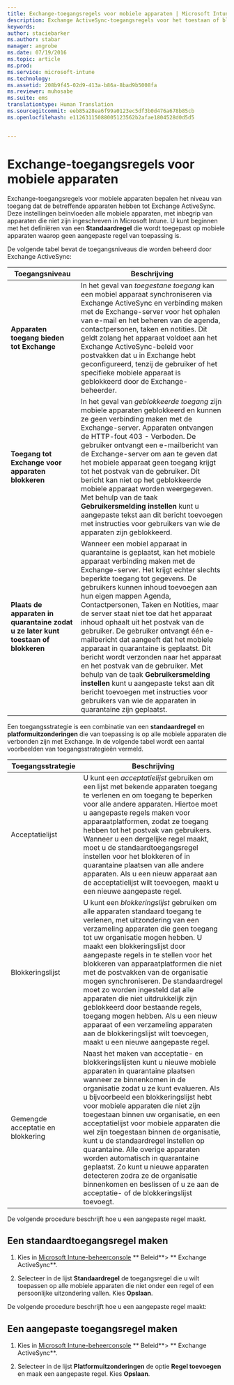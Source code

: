 ```yaml
---
title: Exchange-toegangsregels voor mobiele apparaten | Microsoft Intune
description: Exchange ActiveSync-toegangsregels voor het toestaan of blokkeren van apparaatverbindingen met EAS
keywords: 
author: staciebarker
ms.author: stabar
manager: angrobe
ms.date: 07/19/2016
ms.topic: article
ms.prod: 
ms.service: microsoft-intune
ms.technology: 
ms.assetid: 208b9f45-02d9-413a-b86a-8bad9b5008fa
ms.reviewer: muhosabe
ms.suite: ems
translationtype: Human Translation
ms.sourcegitcommit: eeb85a28ea6f99a0123ec5df3b0d476a678b85cb
ms.openlocfilehash: e11263115088005123562b2afae1804528d0d5d5


---
```


# <a name="exchange-access-rules-for-mobile-devices"></a>Exchange-toegangsregels voor mobiele apparaten
Exchange-toegangsregels voor mobiele apparaten bepalen het niveau van toegang dat de betreffende apparaten hebben tot Exchange ActiveSync. Deze instellingen beïnvloeden alle mobiele apparaten, met inbegrip van apparaten die niet zijn ingeschreven in Microsoft Intune. U kunt beginnen met het definiëren van een **Standaardregel** die wordt toegepast op mobiele apparaten waarop geen aangepaste regel van toepassing is.

De volgende tabel bevat de toegangsniveaus die worden beheerd door Exchange ActiveSync:

|Toegangsniveau|Beschrijving|
|----------------|---------------|
|**Apparaten toegang bieden tot Exchange**|In het geval van *toegestane toegang* kan een mobiel apparaat synchroniseren via Exchange ActiveSync en verbinding maken met de Exchange-server voor het ophalen van e-mail en het beheren van de agenda, contactpersonen, taken en notities. Dit geldt zolang het apparaat voldoet aan het Exchange ActiveSync-beleid voor postvakken dat u in Exchange hebt geconfigureerd, tenzij de gebruiker of het specifieke mobiele apparaat is geblokkeerd door de Exchange-beheerder.|
|**Toegang tot Exchange voor apparaten blokkeren**|In het geval van *geblokkeerde toegang* zijn mobiele apparaten geblokkeerd en kunnen ze geen verbinding maken met de Exchange-server. Apparaten ontvangen de HTTP-fout 403 - Verboden. De gebruiker ontvangt een e-mailbericht van de Exchange-server om aan te geven dat het mobiele apparaat geen toegang krijgt tot het postvak van de gebruiker. Dit bericht kan niet op het geblokkeerde mobiele apparaat worden weergegeven. Met behulp van de taak **Gebruikersmelding instellen** kunt u aangepaste tekst aan dit bericht toevoegen met instructies voor gebruikers van wie de apparaten zijn geblokkeerd. |
|**Plaats de apparaten in quarantaine zodat u ze later kunt toestaan of blokkeren**|Wanneer een mobiel apparaat in quarantaine is geplaatst, kan het mobiele apparaat verbinding maken met de Exchange-server. Het krijgt echter slechts beperkte toegang tot gegevens. De gebruikers kunnen inhoud toevoegen aan hun eigen mappen Agenda, Contactpersonen, Taken en Notities, maar de server staat niet toe dat het apparaat inhoud ophaalt uit het postvak van de gebruiker. De gebruiker ontvangt één e-mailbericht dat aangeeft dat het mobiele apparaat in quarantaine is geplaatst. Dit bericht wordt verzonden naar het apparaat en het postvak van de gebruiker. Met behulp van de taak **Gebruikersmelding instellen** kunt u aangepaste tekst aan dit bericht toevoegen met instructies voor gebruikers van wie de apparaten in quarantaine zijn geplaatst.|

Een toegangsstrategie is een combinatie van een **standaardregel** en **platformuitzonderingen** die van toepassing is op alle mobiele apparaten die verbonden zijn met Exchange. In de volgende tabel wordt een aantal voorbeelden van toegangsstrategieën vermeld.

|Toegangsstrategie|Beschrijving|
|-------------------|---------------|
|Acceptatielijst|U kunt een *acceptatielijst* gebruiken om een lijst met bekende apparaten toegang te verlenen en om toegang te beperken voor alle andere apparaten. Hiertoe moet u aangepaste regels maken voor apparaatplatformen, zodat ze toegang hebben tot het postvak van gebruikers. Wanneer u een dergelijke regel maakt, moet u de standaardtoegangsregel instellen voor het blokkeren of in quarantaine plaatsen van alle andere apparaten. Als u een nieuw apparaat aan de acceptatielijst wilt toevoegen, maakt u een nieuwe aangepaste regel.|
|Blokkeringslijst|U kunt een *blokkeringslijst* gebruiken om alle apparaten standaard toegang te verlenen, met uitzondering van een verzameling apparaten die geen toegang tot uw organisatie mogen hebben. U maakt een blokkeringslijst door aangepaste regels in te stellen voor het blokkeren van apparaatplatformen die niet met de postvakken van de organisatie mogen synchroniseren. De standaardregel moet zo worden ingesteld dat alle apparaten die niet uitdrukkelijk zijn geblokkeerd door bestaande regels, toegang mogen hebben. Als u een nieuw apparaat of een verzameling apparaten aan de blokkeringslijst wilt toevoegen, maakt u een nieuwe aangepaste regel.|
|Gemengde acceptatie en blokkering|Naast het maken van acceptatie- en blokkeringslijsten kunt u nieuwe mobiele apparaten in quarantaine plaatsen wanneer ze binnenkomen in de organisatie zodat u ze kunt evalueren. Als u bijvoorbeeld een blokkeringslijst hebt voor mobiele apparaten die niet zijn toegestaan binnen uw organisatie, en een acceptatielijst voor mobiele apparaten die wel zijn toegestaan binnen de organisatie, kunt u de standaardregel instellen op quarantaine. Alle overige apparaten worden automatisch in quarantaine geplaatst. Zo kunt u nieuwe apparaten detecteren zodra ze de organisatie binnenkomen en beslissen of u ze aan de acceptatie- of de blokkeringslijst toevoegt.|
De volgende procedure beschrijft hoe u een aangepaste regel maakt.

## <a name="create-a-default-access-rule"></a>Een standaardtoegangsregel maken

1.  Kies in [Microsoft Intune-beheerconsole](http://manage.microsoft.com) ** Beleid**&gt; ** Exchange ActiveSync**.

2.  Selecteer in de lijst **Standaardregel** de toegangsregel die u wilt toepassen op alle mobiele apparaten die niet onder een regel of een persoonlijke uitzondering vallen. Kies **Opslaan**.

De volgende procedure beschrijft hoe u een aangepaste regel maakt:

## <a name="create-a-custom-access-rule"></a>Een aangepaste toegangsregel maken

1. Kies in [Microsoft Intune-beheerconsole](http://manage.microsoft.com) ** Beleid**&gt; ** Exchange ActiveSync**.

2.  Selecteer in de lijst **Platformuitzonderingen** de optie **Regel toevoegen** en maak een aangepaste regel. Kies **Opslaan**.



<!--HONumber=Nov16_HO1-->


